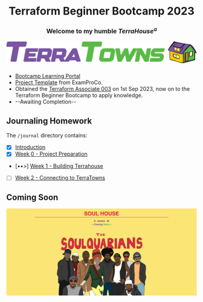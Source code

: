 <div align="center">
  <h1>Terraform Beginner Bootcamp 2023</h1>
  <h3>Welcome to my humble <em>TerraHouse</em><sup>𝛼</sup></h2>
</div>


<div align="center">
  <a href="https://terraform.cloudprojectbootcamp.com/"><img src="assets/terratowns.png" alt="Terraform Beginner Bootcamp Image"></a>
</div>

###
- [Bootcamp Learning Portal](https://app.exampro.co/student/journey/terraform-cpb)
- [Project Template](https://github.com/ExamProCo/terraform-beginner-bootcamp-2023) from ExamProCo.
- Obtained the [Terraform Associate 003](https://www.hashicorp.com/certification/terraform-associate) on 1st Sep 2023, now on to the Terraform Beginner Bootcamp to apply knowledge.
- --Awaiting Completion--

## Journaling Homework

The `/journal` directory contains:

- [x] [Introduction](#terraform-beginner-bootcamp-2023)
- [x] [Week 0 - Project Preparation](journal/week0.md)
- [••>] [Week 1 - Building Terrahouse](journal/week1.md)
- [ ] [Week 2 - Connecting to TerraTowns](journal/week2.md)

## Coming Soon

![Soul House Preview](assets/th-preview.png)
